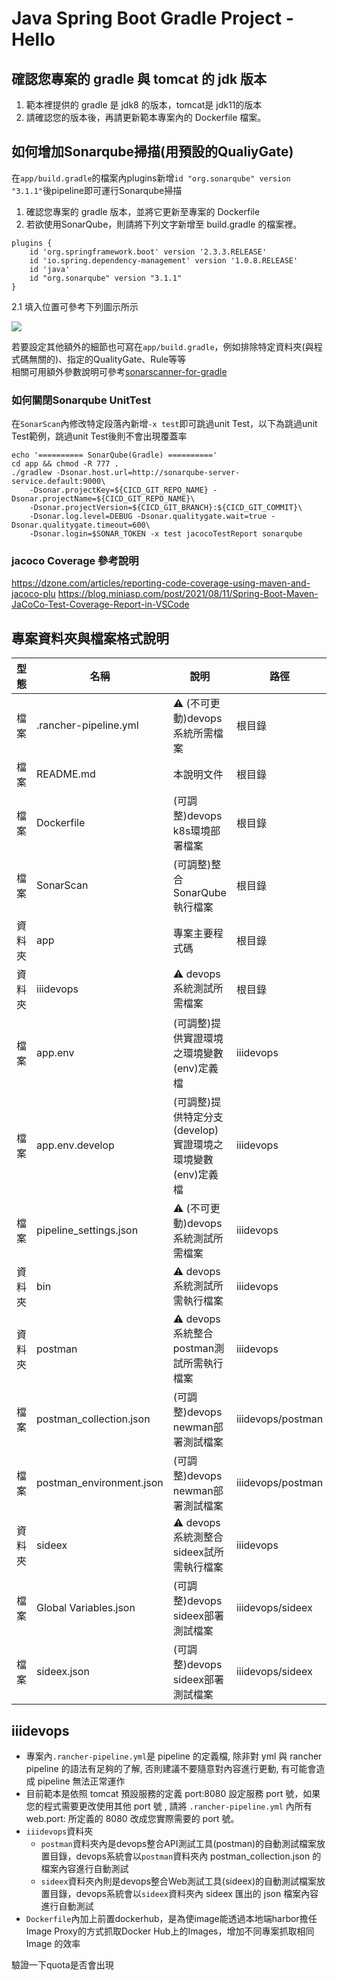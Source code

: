 # Java Spring Boot Gradle Project - Hello 
## 確認您專案的 gradle 與 tomcat 的 jdk 版本
1. 範本裡提供的 gradle 是 jdk8 的版本，tomcat是 jdk11的版本
2. 請確認您的版本後，再請更新範本專案內的 Dockerfile 檔案。

## 如何增加Sonarqube掃描(用預設的QualiyGate)
在`app/build.gradle`的檔案內plugins新增`id "org.sonarqube" version "3.1.1"`後pipeline即可運行Sonarqube掃描
1. 確認您專案的 gradle 版本，並將它更新至專案的 Dockerfile
2. 若欲使用SonarQube，則請將下列文字新增至 build.gradle 的檔案裡。
```
plugins {
	id 'org.springframework.boot' version '2.3.3.RELEASE'
	id 'io.spring.dependency-management' version '1.0.8.RELEASE'
	id 'java'
	id "org.sonarqube" version "3.1.1"
}
```
2.1 填入位置可參考下列圖示所示

![](https://i.imgur.com/FZL7uD3.png)

若要設定其他額外的細節也可寫在`app/build.gradle`，例如排除特定資料夾(與程式碼無關的)、指定的QualityGate、Rule等等  
相關可用額外參數說明可參考[sonarscanner-for-gradle](https://docs.sonarqube.org/latest/analysis/scan/sonarscanner-for-gradle/)

### 如何關閉Sonarqube UnitTest
在`SonarScan`內修改特定段落內新增`-x test`即可跳過unit Test，以下為跳過unit Test範例，跳過unit Test後則不會出現覆蓋率
```
echo '========== SonarQube(Gradle) =========='
cd app && chmod -R 777 .
./gradlew -Dsonar.host.url=http://sonarqube-server-service.default:9000\
    -Dsonar.projectKey=${CICD_GIT_REPO_NAME} -Dsonar.projectName=${CICD_GIT_REPO_NAME}\
	-Dsonar.projectVersion=${CICD_GIT_BRANCH}:${CICD_GIT_COMMIT}\
    -Dsonar.log.level=DEBUG -Dsonar.qualitygate.wait=true -Dsonar.qualitygate.timeout=600\
    -Dsonar.login=$SONAR_TOKEN -x test jacocoTestReport sonarqube
```
### jacoco Coverage 參考說明
https://dzone.com/articles/reporting-code-coverage-using-maven-and-jacoco-plu
https://blog.miniasp.com/post/2021/08/11/Spring-Boot-Maven-JaCoCo-Test-Coverage-Report-in-VSCode

## 專案資料夾與檔案格式說明

| 型態 | 名稱 | 說明 | 路徑 |
| --- | --- | --- | --- |
| 檔案 | .rancher-pipeline.yml | :warning: (不可更動)devops系統所需檔案 | 根目錄 |
| 檔案 | README.md | 本說明文件 | 根目錄 |
| 檔案 | Dockerfile | (可調整)devops k8s環境部署檔案 | 根目錄 |
| 檔案 | SonarScan | (可調整)整合SonarQube執行檔案 | 根目錄 |
| 資料夾 | app | 專案主要程式碼 | 根目錄 |
| 資料夾 | iiidevops | :warning: devops系統測試所需檔案 | 根目錄 |
| 檔案 | app.env | (可調整)提供實證環境之環境變數(env)定義檔 | iiidevops |
| 檔案 | app.env.develop | (可調整)提供特定分支(develop)實證環境之環境變數(env)定義檔 | iiidevops |
| 檔案 | pipeline_settings.json | :warning: (不可更動)devops系統測試所需檔案 | iiidevops |
| 資料夾 | bin | :warning: devops系統測試所需執行檔案 | iiidevops |
| 資料夾 | postman | :warning: devops系統整合postman測試所需執行檔案 | iiidevops |
| 檔案 | postman_collection.json | (可調整)devops newman部署測試檔案 | iiidevops/postman |
| 檔案 | postman_environment.json | (可調整)devops newman部署測試檔案 | iiidevops/postman |
| 資料夾 | sideex | :warning: devops系統測整合sideex試所需執行檔案 | iiidevops |
| 檔案 | Global Variables.json | (可調整)devops sideex部署測試檔案 | iiidevops/sideex |
| 檔案 | sideex.json | (可調整)devops sideex部署測試檔案 | iiidevops/sideex |

## iiidevops
* 專案內`.rancher-pipeline.yml`是 pipeline 的定義檔, 除非對 yml 與 rancher pipeline 的語法有足夠的了解, 否則建議不要隨意對內容進行更動, 有可能會造成 pipeline 無法正常運作
* 目前範本是依照 tomcat 預設服務的定義 port:8080 設定服務 port 號，如果您的程式需要更改使用其他 port 號 , 請將 `.rancher-pipeline.yml` 內所有 web.port: 所定義的 8080 改成您實際需要的 port 號。
* `iiidevops`資料夾
  * `postman`資料夾內是devops整合API測試工具(postman)的自動測試檔案放置目錄，devops系統會以`postman`資料夾內 postman_collection.json 的檔案內容進行自動測試
  * `sideex`資料夾內則是devops整合Web測試工具(sideex)的自動測試檔案放置目錄，devops系統會以`sideex`資料夾內 sideex 匯出的 json 檔案內容進行自動測試
* `Dockerfile`內加上前置dockerhub，是為使image能透過本地端harbor擔任Image Proxy的方式抓取Docker Hub上的Images，增加不同專案抓取相同 Image 的效率

驗證一下quota是否會出現